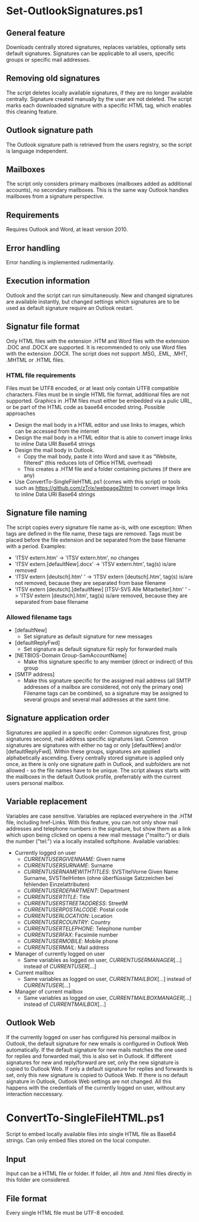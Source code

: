 # Set-OutlookSignatures.ps1
## General feature
Downloads centrally stored signatures, replaces variables, optionally sets default signatures.
Signatures can be applicable to all users, specific groups or specific mail addresses.
## Removing old signatures
The script deletes locally available signatures, if they are no longer available centrally.
Signature created manually by the user are not deleted. The script marks each downloaded signature with a specific HTML tag, which enables this cleaning feature.
## Outlook signature path
The Outlook signature path is retrieved from the users registry, so the script is language independent.
## Mailboxes
The script only considers primary mailboxes (mailboxes added as additional accounts), no secondary mailboxes.
This is the same way Outlook handles mailboxes from a signature perspective.
## Requirements
Requires Outlook and Word, at least version 2010.
## Error handling
Error handling is implemented rudimentarily.
## Execution information
Outlook and the script can run simultaneously. New and changed signatures are available instantly, but changed settings which signatures are to be used as default signature require an Outlook restart. 
## Signatur file format
Only HTML files with the extension .HTM and Word files with the extension .DOC and .DOCX are supported.
It is recommended to only use Word files with the extension .DOCX.
The script does not support .MSG, .EML, .MHT, .MHTML or .HTML files.
### HTML file requirements
Files must be UTF8 encoded, or at least only contain UTF8 compatible characters.
Files must be in single HTML file format, additional files are not supported.
Graphics in .HTM files must either be embedded via a pulic URL, or be part of the HTML code as base64 encoded string.
Possible approaches
- Design the mail body in a HTML editor and use links to images, which can be accessed from the internet
- Design the mail body in a HTML editor that is able to convert image links to inline Data URI Base64 strings
- Design the mail body in Outlook.
    - Copy the mail body, paste it into Word and save it as “Website, filtered” (this reduces lots of Office HTML overhead)
    - This creates a .HTM file and a folder containing pictures (if there are any)
- Use ConvertTo-SingleFileHTML.ps1 (comes with this script) or tools such as https://github.com/zTrix/webpage2html to convert image links to inline Data URI Base64 strings
## Signature file naming
The script copies every signature file name as-is, with one exception: When tags are defined in the file name, these tags are removed.
Tags must be placed before the file extension and be separated from the base filename with a period.
Examples:
- 'ITSV extern.htm' -> 'ITSV extern.htm', no changes
- 'ITSV extern.[defaultNew].docx' -> 'ITSV extern.htm', tag(s) is/are removed
- 'ITSV extern [deutsch].htm' ' -> 'ITSV extern [deutsch].htm', tag(s) is/are not removed, because they are separated from base filename
- 'ITSV extern [deutsch].[defaultNew] [ITSV-SVS Alle Mitarbeiter].htm' ' -> 'ITSV extern [deutsch].htm', tag(s) is/are removed, because they are separated from base filename
### Allowed filename tags
- [defaultNew]
    - Set signature as default signature for new messages
- [defaultReplyFwd]
    - Set signature as default signature für reply for forwarded mails
- [NETBIOS-Domain Group-SamAccountName]
    - Make this signature specific to any member (direct or indirect) of this group
- [SMTP address]
    - Make this signature specific for the assigned mail address (all SMTP addresses of a mailbox are considered, not only the primary one)
Filename tags can be combined, so a signature may be assigned to several groups and several mail addresses at the samt time.
## Signature application order
Signatures are applied in a specific order: Common signatures first, group signatures second, mail address specific signatures last.
Common signatures are signatures with either no tag or only [defaultNew] and/or [defaultReplyFwd].
Within these groups, signatures are applied alphabetically ascending.
Every centrally stored signature is applied only once, as there is only one signature path in Outlook, and subfolders are not allowed - so the file names have to be unique.
The script always starts with the mailboxes in the default Outlook profile, preferrably with the current users personal mailbox.
## Variable replacement
Variables are case sensitive. Variables are replaced everywhere in the .HTM file, including href-Links.
With this feature, you can not only show mail addresses and telephone numbers in the signature, but show them as a link which upon being clicked on opens a new mail message ("mailto:") or dials the number ("tel:") via a locally installed softphone.
Available variables:
- Currently logged on user
    - $CURRENTUSERGIVENNAME$: Given name
    - $CURRENTUSERSURNAME$: Surname
    - $CURRENTUSERNAMEWITHTITLES$: SVSTitelVorne Given Name Surname, SVSTitelHinten (ohne überflüssige Satzzeichen bei fehlenden Einzelattributen)
    - $CURRENTUSERDEPARTMENT$: Department
    - $CURRENTUSERTITLE$: Title
    - $CURRENTUSERSTREETADDRESS$: StreetM
    - $CURRENTUSERPOSTALCODE$: Postal code
    - $CURRENTUSERLOCATION$: Location
    - $CURRENTUSERCOUNTRY$: Country
    - $CURRENTUSERTELEPHONE$: Telephone number
    - $CURRENTUSERFAX$: Facsimile number
    - $CURRENTUSERMOBILE$: Mobile phone
    - $CURRENTUSERMAIL$: Mail address
- Manager of currently logged on user
    - Same variables as logged on user, $CURRENTUSERMANAGER[...]$ instead of $CURRENTUSER[...]$
- Current mailbox
    - Same variables as logged on user, $CURRENTMAILBOX[...]$ instead of $CURRENTUSER[...]$
- Manager of current mailbox
    - Same variables as logged on user, $CURRENTMAILBOXMANAGER[...]$ instead of $CURRENTMAILBOX[...]$
## Outlook Web
If the currently logged on user has configured his personal mailbox in Outlook, the default signature for new emails is configured in Outlook Web automatically.
If the default signature for new mails matches the one used for replies and forwarded mail, this is also set in Outlook.
If different signatures for new and reply/forward are set, only the new signature is copied to Outlook Web.
If only a default signature for replies and forwards is set, only this new signature is copied to Outlook Web.
If there is no default signature in Outlook, Outlook Web settings are not changed.
All this happens with the credentials of the currently logged on user, without any interaction neccessary.
# ConvertTo-SingleFileHTML.ps1
Script to embed locally available files into single HTML file as Base64 strings.
Can only embed files stored on the local computer.
## Input
Input can be a HTML file or folder.
If folder, all .htm and .html files directly in this folder are considered.
## File format
Every single HTML file must be UTF-8 encoded.
